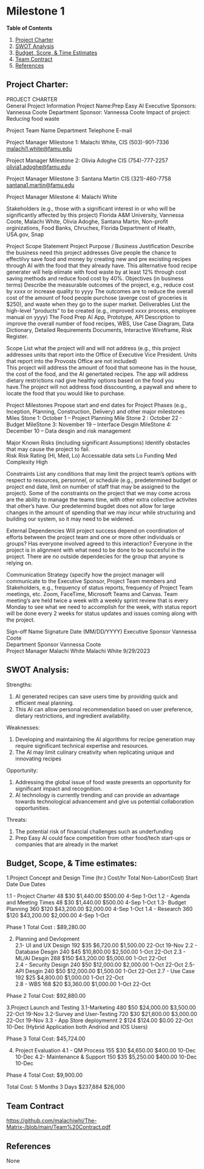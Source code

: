 # Milestone 1

**Table of Contents**
1. [Project Charter](#project-charter)
2. [SWOT Analysis](#swot-analysis)
3. [Budget, Score, & Time Estimates](#budget-scope--time-estimates)
4. [Team Contract](#team-contract)
5. [References](#references)

## Project Charter:

PROJECT CHARTER            
General Project Information
Project Name:Prep Easy AI
Executive Sponsors: Vannessa Coote 
Department Sponsor: Vannessa Coote
Impact of project:	Reducing food waste

Project Team
	Name	Department	Telephone	E-mail
 
Project Manager Milestone 1:	Malachi White, 	CIS	(503)-901-7336	malachi1.white@famu.edu

Project Manager Milestone 2:	Olivia Adoghe	CIS	(754)-777-2257	olivia1.adoghe@famu.edu

Project Manager Milestone 3:	Santana Martin	CIS	(321)-460-7758	santana1.martin@famu.edu

Project Manager Milestone 4:  Malachi White 				
				
				
 Stakeholders (e.g., those with a significant interest in or who will be significantly affected by this project)
Florida A&M University, Vannessa Coote, Malachi White, Olivia Adoghe, Santana Martin, Non-profit orginizations,
Food Banks, Chruches, Florida Department of Health, USA.gov, Snap

 Project Scope Statement
Project Purpose / Business Justification Describe the business need this project addresses
Give people the chance to effectilvy save food and money by creating new and pre excisting recipes through AI with the food that they already have. This allternative food recipe generater will help elimate with food waste by at least 12% through cost saving methods and reduce food cost by 40%. 
Objectives (in business terms) Describe the measurable outcomes of the project, e.g., reduce cost by xxxx or increase quality to yyyy
The outcomes are to reduce the overall cost of the amount of food people purchose (averge cost of groceries is $250), and waste when they go to the super market. 
Deliverables List the high-level “products” to be created (e.g., improved xxxx process, employee manual on yyyy)
The Food Prep AI App, Prototype, API Description to improve the overall number of food recipes, WBS, Use Case Diagram, Data Dictionary, Detailed Requirements Documents, Interactive Wireframe, Risk Register. 



Scope List what the project will and will not address (e.g., this project addresses units that report into the Office of Executive Vice President.  Units that report into the Provosts Office are not included)  
This project will address the amount of food that someone has in the house, the cost of the food, and the AI genertated recipes. The app will address dietary restrictions nad give healthy options based on the food you have.The project will not address food disscounting, a paywall and where to locate the food that you would like to purchase.

Project Milestones Propose start and end dates for Project Phases (e.g., Inception, Planning, Construction, Delivery) and other major milestones
Miles Stone 1: October 1 – Project Planning 
Mile Stone 2 : October 22 - Budget
MileStone 3: November 19 – Interface Desgin 
MileStone 4: December 10 – Data desgin and risk management 

Major Known Risks (including significant Assumptions) Identify obstacles that may cause the project to fail.   
Risk 	Risk Rating (Hi, Med, Lo)
Accessable data sets 	Lo
Funding 	Med
Complexity 	High

Constraints List any conditions that may limit the project team’s options with respect to resources, personnel, or schedule (e.g., predetermined budget or project end date, limit on number of staff that may be assigned to the project).
Some of the constraints on the project that we may come across are the ability to manage the teams time, with other extra collective activites that other’s have. Our predetermind bugdet does not allow for large changes in the amount of spending that we may incur while structuring and building our system, so it may need to be widened. 

External Dependencies Will project success depend on coordination of efforts between the project team and one or more other individuals or groups? Has everyone involved agreed to this interaction?
Everyone in the project is in alignment with what need to be done to be succesful in the project. There are no outside dependecies for the group that anyone is relying on. 

Communication Strategy (specify how the project manager will communicate to the Executive Sponsor, Project Team members and Stakeholders, e.g., frequency of status reports, frequency of Project Team meetings, etc.
Zoom, FaceTime, Microsoft Teams and Canvas. Team meeting’s are held twice a week with a weekly sprint review that is every Monday to see what we need to accomplish for the week, with status report will be done every 2 weeks for status updates and issues coming along with the project.


 Sign-off
	Name	Signature	Date (MM/DD/YYYY)
Executive Sponsor	Vannessa Coote		
Department Sponsor	Vannessa Coote 		
Project Manager	Malachi White 	Malachi White 	9/29/2023
 
## SWOT Analysis:

Strengths: 
1. AI generated recipes can save users time by providing quick and efficient meal planning.
2. This AI can allow personal recommendation based on user preference, dietary restrictions, and ingredient availability. 

Weaknesses: 
1. Developing and maintaining the AI algorithms for recipe generation may require significant technical expertise and resources.
2. The AI may limit culinary creativity when replicating unique and innovating recipes

Opportunity: 
1. Addressing the global issue of food waste presents an opportunity for significant impact and recognition.
2. AI technology is currently trending and can provide an advantage towards technological advancement and give us potential collaboration opportunities.

Threats: 
1. The potential risk of financial challenges such as underfunding
2. Prep Easy AI could face competition from other food/tech start-ups or companies that are already in the market

## Budget, Scope, & Time estimates:

1.Project Concept and Design          Time (hr.)     Cost/hr	 Total 	    Non-Labor(Cost) 	Start Date   Due Dates

1.1 - Project Charter                 48             $30     $1,440.00	    $500.00             4-Sep	    1-Oct
1.2 - Agenda and Meeting Times        48             $30     $1,440.00      $500.00             4-Sep       1-Oct
1.3- Budget Planning                  360            $120    $43,200.00     $2,000.00           4-Sep       1-Oct
1.4 - Research                        360            $120    $43,200.00     $2,000.00           4-Sep       1-Oct 

Phase 1 Total Cost :  $89,280.00
                   
2. Planning and Devlopment   
2.1- UI and UX Design                192             $35    $6,720.00      $1,500.00           22-Oct       19-Nov
2.2 - Database Desgin                240             $45    $10,800.00     $2,500.00           1-Oct        22-Oct
2.3 - ML/AI Desgin                   288             $150   $43,200.00     $5,000.00           1-Oct        22-Oct  
2.4 - Security Design                240             $50    $12,000.00     $2,000.00           1-Oct        22-Oct
2.5- API Desgin                      240             $50    $12,000.00     $1,500.00           1-Oct        22-Oct
2.7 - Use Case                       192             $25    $4,800.00      $1,000.00           1-Oct        22-Oct    
2.8 - WBS                            168             $20    $3,360.00      $1,000.00           1-Oct        22-Oct
   
Phase 2 Total Cost: $92,880.00

3.Project Launch and Testing 
3.1-Marketing                        480             $50   $24,000.00      $3,500.00           22-Oct       19-Nov
3.2-Survey and User-Testing          720             $30   $21,600.00      $3,000.00           22-Oct       19-Nov
3.3 - App Store deploymennt          2               $124  $124.00         $0.00               22-Oct       10-Dec
(Hybrid Application both 
Andriod and IOS Users)

Phase 3 Total Cost: $45,724.00


4. Project Evaluation 
4.1 - QM Process                    155              $30  $4,650.00       $400.00             10-Dec        10-Dec
4.2- Maintenance & Support          150              $35  $5,250.00       $400.00             10-Dec        10-Dec
   
Phase 4 Total Cost:  $9,900.00

Total Cost:                        5 Months 3 Days        $237,884        $26,000


## Team Contract
https://github.com/malachiwhi/The-Matrix-/blob/main/Team%20Contract.pdf


## References
None







